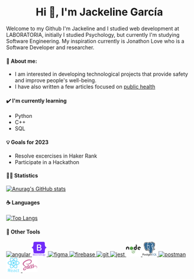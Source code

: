 <h1 align="center">Hi 👋, I'm Jackeline García</h1>

Welcome to my Github I'm Jackeline and I studied web development at LABORATORIA, initially I studied Psychology, but currently I'm studying Software Engineering. My inspiration currently is Jonathon Love who is a Software Developer and researcher. 

#### 🌱 About me: 

- I am interested in developing technological projects that provide safety and improve people's well-being.
- I have also written a few articles focused on [public health](https://orcid.org/0000-0001-9260-1505) 

#### ✔️ I'm currently learning
- Python
- C++  
- SQL 

#### 💡 Goals for 2023
- Resolve excercises in Haker Rank
- Participate in a Hackathon

#### 👨‍💻 Statistics
[![Anurag's GitHub stats](https://github-readme-stats.vercel.app/api?username=JackelineGS&hide=stars&count_private=true&show_icons=true&theme=panda)](https://github.com/anuraghazra/github-readme-stats)

#### ☕ Languages  

[![Top Langs](https://github-readme-stats.vercel.app/api/top-langs/?username=JackelineGS&langs_count=10&hide=html)](https://github.com/anuraghazra/github-readme-stats)

#### 🔔 Other Tools

<p align="left"> <a href="https://angular.io" target="_blank" rel="noreferrer"> <img src="https://angular.io/assets/images/logos/angular/angular.svg" alt="angular" width="40" height="40"/> </a> <a href="https://getbootstrap.com" target="_blank" rel="noreferrer"> <img src="https://raw.githubusercontent.com/devicons/devicon/master/icons/bootstrap/bootstrap-plain-wordmark.svg" alt="bootstrap" width="40" height="40"/> </a> <a href="https://www.figma.com/" target="_blank" rel="noreferrer"> <img src="https://www.vectorlogo.zone/logos/figma/figma-icon.svg" alt="figma" width="40" height="40"/> </a> <a href="https://firebase.google.com/" target="_blank" rel="noreferrer"> <img src="https://www.vectorlogo.zone/logos/firebase/firebase-icon.svg" alt="firebase" width="40" height="40"/> </a> <a href="https://git-scm.com/" target="_blank" rel="noreferrer"> <img src="https://www.vectorlogo.zone/logos/git-scm/git-scm-icon.svg" alt="git" width="40" height="40"/> </a> <a href="https://jestjs.io" target="_blank" rel="noreferrer"> <img src="https://www.vectorlogo.zone/logos/jestjsio/jestjsio-icon.svg" alt="jest" width="40" height="40"/> </a> <a href="https://nodejs.org" target="_blank" rel="noreferrer"> <img src="https://raw.githubusercontent.com/devicons/devicon/master/icons/nodejs/nodejs-original-wordmark.svg" alt="nodejs" width="40" height="40"/> </a> <a href="https://www.postgresql.org" target="_blank" rel="noreferrer"> <img src="https://raw.githubusercontent.com/devicons/devicon/master/icons/postgresql/postgresql-original-wordmark.svg" alt="postgresql" width="40" height="40"/> </a> <a href="https://postman.com" target="_blank" rel="noreferrer"> <img src="https://www.vectorlogo.zone/logos/getpostman/getpostman-icon.svg" alt="postman" width="40" height="40"/> </a> <a href="https://reactjs.org/" target="_blank" rel="noreferrer"> <img src="https://raw.githubusercontent.com/devicons/devicon/master/icons/react/react-original-wordmark.svg" alt="react" width="40" height="40"/> </a> <a href="https://sass-lang.com" target="_blank" rel="noreferrer"> <img src="https://raw.githubusercontent.com/devicons/devicon/master/icons/sass/sass-original.svg" alt="sass" width="40" height="40"/> </a> </p> 


